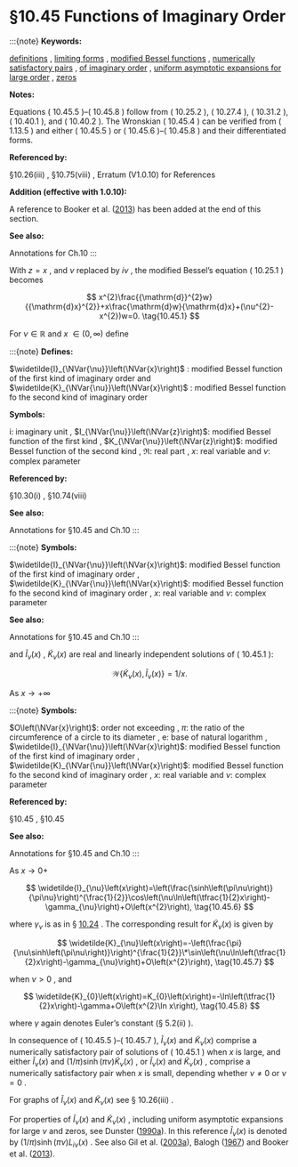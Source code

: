 # §10.45 Functions of Imaginary Order

:::{note}
**Keywords:**

[definitions](http://dlmf.nist.gov/search/search?q=definitions) , [limiting forms](http://dlmf.nist.gov/search/search?q=limiting%20forms) , [modified Bessel functions](http://dlmf.nist.gov/search/search?q=modified%20Bessel%20functions) , [numerically satisfactory pairs](http://dlmf.nist.gov/search/search?q=numerically%20satisfactory%20pairs) , [of imaginary order](http://dlmf.nist.gov/search/search?q=of%20imaginary%20order) , [uniform asymptotic expansions for large order](http://dlmf.nist.gov/search/search?q=uniform%20asymptotic%20expansions%20for%20large%20order) , [zeros](http://dlmf.nist.gov/search/search?q=zeros)

**Notes:**

Equations ( 10.45.5 )–( 10.45.8 ) follow from ( 10.25.2 ), ( 10.27.4 ), ( 10.31.2 ), ( 10.40.1 ), and ( 10.40.2 ). The Wronskian ( 10.45.4 ) can be verified from ( 1.13.5 ) and either ( 10.45.5 ) or ( 10.45.6 )–( 10.45.8 ) and their differentiated forms.

**Referenced by:**

§10.26(iii) , §10.75(viii) , Erratum (V1.0.10) for References

**Addition (effective with 1.0.10):**

A reference to Booker et al. ([2013](./bib/B.html#bib2715 "Bounds and algorithms for the K -Bessel function of imaginary order")) has been added at the end of this section.

**See also:**

Annotations for Ch.10
:::

With $z=x$ , and $\nu$ replaced by $i\nu$ , the modified Bessel’s equation ( 10.25.1 ) becomes


<a id="E1"></a>
$$
x^{2}\frac{{\mathrm{d}}^{2}w}{{\mathrm{d}x}^{2}}+x\frac{\mathrm{d}w}{\mathrm{d}x}+(\nu^{2}-x^{2})w=0. \tag{10.45.1}
$$

For $\nu\in\mathbb{R}$ and $x$ $\in(0,\infty)$ define

:::{note}
**Defines:**

$\widetilde{I}_{\NVar{\nu}}\left(\NVar{x}\right)$ : modified Bessel function of the first kind of imaginary order and $\widetilde{K}_{\NVar{\nu}}\left(\NVar{x}\right)$ : modified Bessel function fo the second kind of imaginary order

**Symbols:**

$\mathrm{i}$: imaginary unit , $I_{\NVar{\nu}}\left(\NVar{z}\right)$: modified Bessel function of the first kind , $K_{\NVar{\nu}}\left(\NVar{z}\right)$: modified Bessel function of the second kind , $\Re$: real part , $x$: real variable and $\nu$: complex parameter

**Referenced by:**

§10.30(i) , §10.74(viii)

**See also:**

Annotations for §10.45 and Ch.10
:::

:::{note}
**Symbols:**

$\widetilde{I}_{\NVar{\nu}}\left(\NVar{x}\right)$: modified Bessel function of the first kind of imaginary order , $\widetilde{K}_{\NVar{\nu}}\left(\NVar{x}\right)$: modified Bessel function fo the second kind of imaginary order , $x$: real variable and $\nu$: complex parameter

**See also:**

Annotations for §10.45 and Ch.10
:::

and $\widetilde{I}_{\nu}\left(x\right)$ , $\widetilde{K}_{\nu}\left(x\right)$ are real and linearly independent solutions of ( 10.45.1 ):


<a id="E4"></a>
$$
\mathscr{W}\left\{\widetilde{K}_{\nu}\left(x\right),\widetilde{I}_{\nu}\left(x\right)\right\}=1/x. \tag{10.45.4}
$$

As $x\to+\infty$

:::{note}
**Symbols:**

$O\left(\NVar{x}\right)$: order not exceeding , $\pi$: the ratio of the circumference of a circle to its diameter , $\mathrm{e}$: base of natural logarithm , $\widetilde{I}_{\NVar{\nu}}\left(\NVar{x}\right)$: modified Bessel function of the first kind of imaginary order , $\widetilde{K}_{\NVar{\nu}}\left(\NVar{x}\right)$: modified Bessel function fo the second kind of imaginary order , $x$: real variable and $\nu$: complex parameter

**Referenced by:**

§10.45 , §10.45

**See also:**

Annotations for §10.45 and Ch.10
:::

As $x\to 0+$


<a id="E6"></a>
$$
\widetilde{I}_{\nu}\left(x\right)=\left(\frac{\sinh\left(\pi\nu\right)}{\pi\nu}\right)^{\frac{1}{2}}\cos\left(\nu\ln\left(\tfrac{1}{2}x\right)-\gamma_{\nu}\right)+O\left(x^{2}\right), \tag{10.45.6}
$$

where $\gamma_{\nu}$ is as in § [10.24](./10.24.md "§10.24 Functions of Imaginary Order ‣ Bessel and Hankel Functions ‣ Chapter 10 Bessel Functions") . The corresponding result for $\widetilde{K}_{\nu}\left(x\right)$ is given by


<a id="E7"></a>
$$
\widetilde{K}_{\nu}\left(x\right)=-\left(\frac{\pi}{\nu\sinh\left(\pi\nu\right)}\right)^{\frac{1}{2}}\*\sin\left(\nu\ln\left(\tfrac{1}{2}x\right)-\gamma_{\nu}\right)+O\left(x^{2}\right), \tag{10.45.7}
$$

when $\nu>0$ , and


<a id="E8"></a>
$$
\widetilde{K}_{0}\left(x\right)=K_{0}\left(x\right)=-\ln\left(\tfrac{1}{2}x\right)-\gamma+O\left(x^{2}\ln x\right), \tag{10.45.8}
$$

where $\gamma$ again denotes Euler’s constant (§ 5.2(ii) ).

In consequence of ( 10.45.5 )–( 10.45.7 ), $\widetilde{I}_{\nu}\left(x\right)$ and $\widetilde{K}_{\nu}\left(x\right)$ comprise a numerically satisfactory pair of solutions of ( 10.45.1 ) when $x$ is large, and either $\widetilde{I}_{\nu}\left(x\right)$ and $(1/\pi)\sinh\left(\pi\nu\right)\widetilde{K}_{\nu}\left(x\right)$ , or $\widetilde{I}_{\nu}\left(x\right)$ and $\widetilde{K}_{\nu}\left(x\right)$ , comprise a numerically satisfactory pair when $x$ is small, depending whether $\nu\neq 0$ or $\nu=0$ .

For graphs of $\widetilde{I}_{\nu}\left(x\right)$ and $\widetilde{K}_{\nu}\left(x\right)$ see § 10.26(iii) .

For properties of $\widetilde{I}_{\nu}\left(x\right)$ and $\widetilde{K}_{\nu}\left(x\right)$ , including uniform asymptotic expansions for large $\nu$ and zeros, see Dunster ([1990a](./bib/D.html#bib696 "Bessel functions of purely imaginary order, with an application to second-order linear differential equations having a large parameter")). In this reference $\widetilde{I}_{\nu}\left(x\right)$ is denoted by $(1/\pi)\sinh\left(\pi\nu\right)L_{i\nu}(x)$ . See also Gil et al. ([2003a](./bib/G.html#bib926 "Computation of the modified Bessel function of the third kind of imaginary orders: Uniform Airy-type asymptotic expansion")), Balogh ([1967](./bib/B.html#bib2714 "Asymptotic expansions of the modified Bessel function of the third kind of imaginary order")) and Booker et al. ([2013](./bib/B.html#bib2715 "Bounds and algorithms for the K -Bessel function of imaginary order")).
